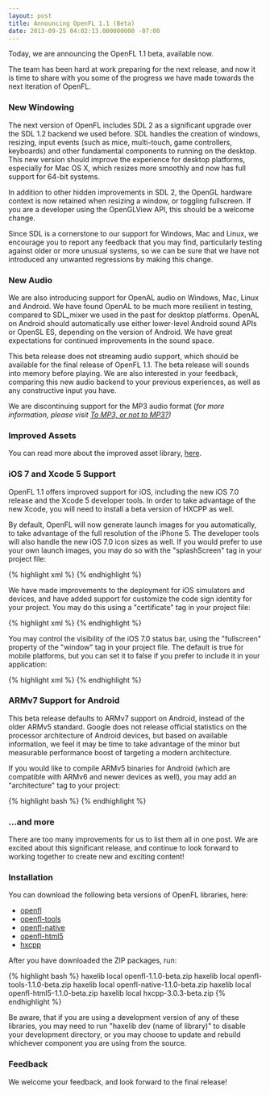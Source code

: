 ```yaml
---
layout: post
title: Announcing OpenFL 1.1 (Beta)
date: 2013-09-25 04:02:13.000000000 -07:00
---
```

<p>Today, we are announcing the OpenFL 1.1 beta, available now.</p>

<p>The team has been hard at work preparing for the next release, and now it is time to share with you some of the progress we have made towards the next iteration of OpenFL.</p>
<!--more--><a id="more-197"></a>

<h3>New Windowing</h3>
<p>The next version of OpenFL includes SDL 2 as a significant upgrade over the SDL 1.2 backend we used before. SDL handles the creation of windows, resizing, input events (such as mice, multi-touch, game controllers, keyboards) and other fundamental components to running on the desktop. This new version should improve the experience for desktop platforms, especially for Mac OS X, which resizes more smoothly and now has full support for 64-bit systems.</p>

<p>In addition to other hidden improvements in SDL 2, the OpenGL hardware context is now retained when resizing a window, or toggling fullscreen. If you are a developer using the OpenGLView API, this should be a welcome change.</p>

<p>Since SDL is a cornerstone to our support for Windows, Mac and Linux, we encourage you to report any feedback that you may find, particularly testing against older or more unusual systems, so we can be sure that we have not introduced any unwanted regressions by making this change.</p>
<h3>New Audio</h3>
<p>We are also introducing support for OpenAL audio on Windows, Mac, Linux and Android. We have found OpenAL to be much more resilient in testing, compared to SDL_mixer we used in the past for desktop platforms. OpenAL on Android should automatically use either lower-level Android sound APIs or OpenSL ES, depending on the version of Android. We have great expectations for continued improvements in the sound space.</p>

<p>This beta release does not streaming audio support, which should be available for the final release of OpenFL 1.1. The beta release will sounds into memory before playing. We are also interested in your feedback, comparing this new audio backend to your previous experiences, as well as any constructive input you have.</p>

<p>We are discontinuing support for the MP3 audio format (<em>for more information, please visit <a href="http://www.openfl.org/blog/2013/09/18/to-mp3-or-not-to-mp3/" target="_blank">To MP3, or not to MP3?</a>)</em></p>
<h3>Improved Assets</h3>
<p>You can read more about the improved asset library, <a href="http://www.openfl.org/blog/2013/09/12/coming-improvements-to-the-assets-library/" target="_blank">here</a>.</p>
<h3>iOS 7 and Xcode 5 Support</h3>
<p>OpenFL 1.1 offers improved support for iOS, including the new iOS 7.0 release and the Xcode 5 developer tools. In order to take advantage of the new Xcode, you will need to install a beta version of HXCPP as well.</p>

<p>By default, OpenFL will now generate launch images for you automatically, to take advantage of the full resolution of the iPhone 5. The developer tools will also handle the new iOS 7.0 icon sizes as well. If you would prefer to use your own launch images, you may do so with the "splashScreen" tag in your project file:</p>

{% highlight xml %}
<splashScreen path="to/image.png" width="1024" height="768" />
{% endhighlight %}

<p>We have made improvements to the deployment for iOS simulators and devices, and have added support for customize the code sign identity for your project. You may do this using a "certificate" tag in your project file:</p>

{% highlight xml %}
<certificate identity="iPhone Distribution" if="ios" />
{% endhighlight %}

<p>You may control the visibility of the iOS 7.0 status bar, using the "fullscreen" property of the "window" tag in your project file. The default is true for mobile platforms, but you can set it to false if you prefer to include it in your application:</p>

{% highlight xml %}
<window fullscreen="false" if="ios" />
{% endhighlight %}

<h3>ARMv7 Support for Android</h3>

<p>This beta release defaults to ARMv7 support on Android, instead of the older ARMv5 standard. Google does not release official statistics on the processor architecture of Android devices, but based on available information, we feel it may be time to take advantage of the minor but measurable performance boost of targeting a modern architecture.</p>

<p>If you would like to compile ARMv5 binaries for Android (which are compatible with ARMv6 and newer devices as well), you may add an "architecture" tag to your project:</p>

{% highlight bash %}
<architecture name="armv5" if="android" />
{% endhighlight %}

<h3>...and more</h3>

<p>There are too many improvements for us to list them all in one post. We are excited about this significant release, and continue to look forward to working together to create new and exciting content!</p>

<h3>Installation</h3>

<p>You can download the following beta versions of OpenFL libraries, here:</p>
<ul>
	<li><a href="http://www.openfl.org/files/2113/8008/1832/openfl-1.1.0-beta.zip">openfl</a></li>
	<li><a href="http://www.openfl.org/files/2013/8008/1832/openfl-tools-1.1.0-beta.zip" target="_blank">openfl-tools</a></li>
	<li><a href="http://www.openfl.org/files/2713/8008/1831/openfl-native-1.1.0-beta.zip" target="_blank">openfl-native</a></li>
	<li><a href="http://www.openfl.org/files/7613/8008/1832/openfl-html5-1.1.0-beta.zip" target="_blank">openfl-html5</a></li>
	<li><a href="http://www.openfl.org/files/7713/8008/1831/hxcpp-3.0.3-beta.zip" target="_blank">hxcpp</a></li>
</ul>
<p>After you have downloaded the ZIP packages, run:</p>

{% highlight bash %}
haxelib local openfl-1.1.0-beta.zip
haxelib local openfl-tools-1.1.0-beta.zip
haxelib local openfl-native-1.1.0-beta.zip
haxelib local openfl-html5-1.1.0-beta.zip
haxelib local hxcpp-3.0.3-beta.zip
{% endhighlight %}

<p>Be aware, that if you are using a development version of any of these libraries, you may need to run "haxelib dev (name of library)" to disable your development directory, or you may choose to update and rebuild whichever component you are using from the source.</p>
<h3>Feedback</h3>
<p>We welcome your feedback, and look forward to the final release!</p>
